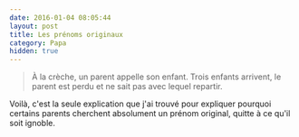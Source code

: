```yaml
---
date: 2016-01-04 08:05:44
layout: post
title: Les prénoms originaux
category: Papa
hidden: true
---
```


> À la crèche, un parent appelle son enfant.
> Trois enfants arrivent, le parent est perdu et ne sait pas avec lequel repartir.

Voilà, c'est la seule explication que j'ai trouvé pour expliquer pourquoi certains parents cherchent absolument un prénom original, quitte à ce qu'il soit ignoble.
